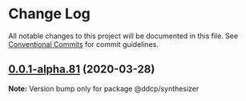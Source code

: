 # Change Log

All notable changes to this project will be documented in this file.
See [Conventional Commits](https://conventionalcommits.org) for commit guidelines.

## [0.0.1-alpha.81](https://github.com/curquhart/ddcp/compare/v0.0.1-alpha.79...v0.0.1-alpha.81) (2020-03-28)

**Note:** Version bump only for package @ddcp/synthesizer
